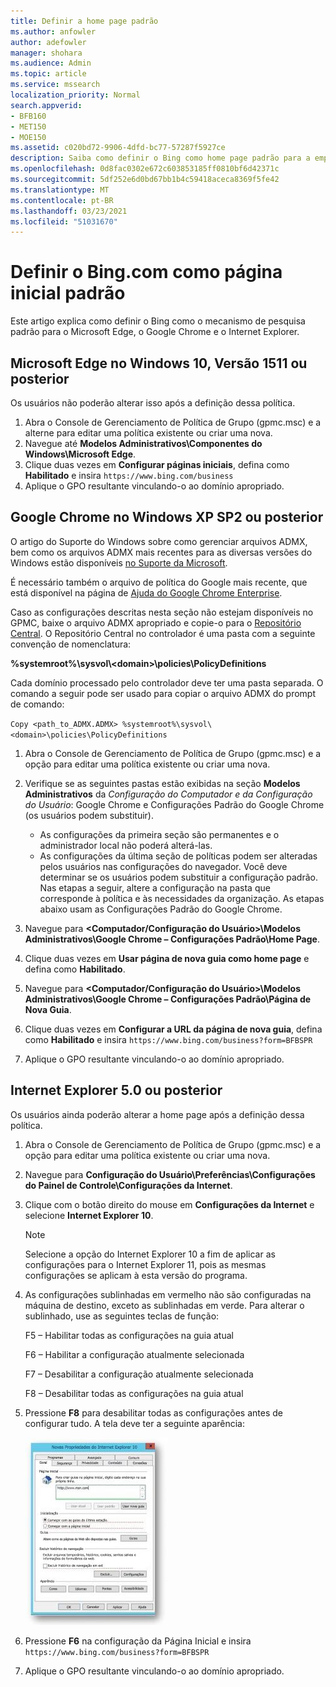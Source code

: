```yaml
---
title: Definir a home page padrão
ms.author: anfowler
author: adefowler
manager: shohara
ms.audience: Admin
ms.topic: article
ms.service: mssearch
localization_priority: Normal
search.appverid:
- BFB160
- MET150
- MOE150
ms.assetid: c020bd72-9906-4dfd-bc77-57287f5927ce
description: Saiba como definir o Bing como home page padrão para a empresa com a Pesquisa da Microsoft.
ms.openlocfilehash: 0d8fac0302e672c603853185ff0810bf6d42371c
ms.sourcegitcommit: 5df252e6d0bd67bb1b4c59418aceca8369f5fe42
ms.translationtype: MT
ms.contentlocale: pt-BR
ms.lasthandoff: 03/23/2021
ms.locfileid: "51031670"
---
```

# <a name="make-bingcom-the-default-home-page"></a>Definir o Bing.com como página inicial padrão

Este artigo explica como definir o Bing como o mecanismo de pesquisa padrão para o Microsoft Edge, o Google Chrome e o Internet Explorer. 
  
 
## <a name="microsoft-edge-on-windows-10-version-1511-or-later"></a>Microsoft Edge no Windows 10, Versão 1511 ou posterior

Os usuários não poderão alterar isso após a definição dessa política. 

1. Abra o Console de Gerenciamento de Política de Grupo (gpmc.msc) e a alterne para editar uma política existente ou criar uma nova. 
1. Navegue até **Modelos Administrativos\Componentes do Windows\Microsoft Edge**.    
1. Clique duas vezes em **Configurar páginas iniciais**, defina como **Habilitado** e insira `https://www.bing.com/business`
1.  Aplique o GPO resultante vinculando-o ao domínio apropriado.

  
## <a name="google-chrome-on-windows-xp-sp2-or-later"></a>Google Chrome no Windows XP SP2 ou posterior


O artigo do Suporte do Windows sobre como gerenciar arquivos ADMX, bem como os arquivos ADMX mais recentes para as diversas versões do Windows estão disponíveis [no Suporte da Microsoft](https://support.microsoft.com/help/3087759/how-to-create-and-manage-the-central-store-for-group-policy-administra).

É necessário também o arquivo de política do Google mais recente, que está disponível na página de [Ajuda do Google Chrome Enterprise](https://support.google.com/chrome/a/answer/187202).
  
Caso as configurações descritas nesta seção não estejam disponíveis no GPMC, baixe o arquivo ADMX apropriado e copie-o para o [Repositório Central](/previous-versions/windows/it-pro/windows-vista/cc748955%28v%3dws.10%29). O Repositório Central no controlador é uma pasta com a seguinte convenção de nomenclatura:
  
 **%systemroot%\sysvol\\<domain\>\policies\PolicyDefinitions**
  
Cada domínio processado pelo controlador deve ter uma pasta separada. O comando a seguir pode ser usado para copiar o arquivo ADMX do prompt de comando:
  
 `Copy <path_to_ADMX.ADMX> %systemroot%\sysvol\<domain>\policies\PolicyDefinitions`
  
1. Abra o Console de Gerenciamento de Política de Grupo (gpmc.msc) e a opção para editar uma política existente ou criar uma nova.
1. Verifique se as seguintes pastas estão exibidas na seção **Modelos Administrativos** da *Configuração do Computador e da Configuração do Usuário*: Google Chrome e Configurações Padrão do Google Chrome (os usuários podem substituir).
   - As configurações da primeira seção são permanentes e o administrador local não poderá alterá-las.
   - As configurações da última seção de políticas podem ser alteradas pelos usuários nas configurações do navegador. Você deve determinar se os usuários podem substituir a configuração padrão. Nas etapas a seguir, altere a configuração na pasta que corresponde à política e às necessidades da organização. As etapas abaixo usam as Configurações Padrão do Google Chrome.

1. Navegue para **&lt;Computador/Configuração do Usuário&gt;\Modelos Administrativos\Google Chrome – Configurações Padrão\Home Page**. 
1. Clique duas vezes em **Usar página de nova guia como home page** e defina como **Habilitado**. 
1. Navegue para **&lt;Computador/Configuração do Usuário&gt;\Modelos Administrativos\Google Chrome – Configurações Padrão\Página de Nova Guia**. 
1. Clique duas vezes em **Configurar a URL da página de nova guia**, defina como **Habilitado** e insira `https://www.bing.com/business?form=BFBSPR` 
1. Aplique o GPO resultante vinculando-o ao domínio apropriado.

## <a name="internet-explorer-50-or-later"></a>Internet Explorer 5.0 ou posterior
Os usuários ainda poderão alterar a home page após a definição dessa política. 

1. Abra o Console de Gerenciamento de Política de Grupo (gpmc.msc) e a opção para editar uma política existente ou criar uma nova.
    
2. Navegue para **Configuração do Usuário\Preferências\Configurações do Painel de Controle\Configurações da Internet**.
    
3. Clique com o botão direito do mouse em **Configurações da Internet** e selecione **Internet Explorer 10**.
    
    > [!NOTE]
    > Selecione a opção do Internet Explorer 10 a fim de aplicar as configurações para o Internet Explorer 11, pois as mesmas configurações se aplicam à esta versão do programa. 
  
4. As configurações sublinhadas em vermelho não são configuradas na máquina de destino, exceto as sublinhadas em verde. Para alterar o sublinhado, use as seguintes teclas de função:
    
    F5 – Habilitar todas as configurações na guia atual
    
    F6 – Habilitar a configuração atualmente selecionada
    
    F7 – Desabilitar a configuração atualmente selecionada
    
    F8 – Desabilitar todas as configurações na guia atual
    
5. Pressione **F8** para desabilitar todas as configurações antes de configurar tudo. A tela deve ter a seguinte aparência: 
    
    ![Caixa de diálogo Propriedades do Internet Explorer 10](media/2fd55755-5007-4e33-a795-c42ce2fcef4a.jpg)
  
6. Pressione **F6** na configuração da Página Inicial e insira `https://www.bing.com/business?form=BFBSPR`
    
7. Aplique o GPO resultante vinculando-o ao domínio apropriado.